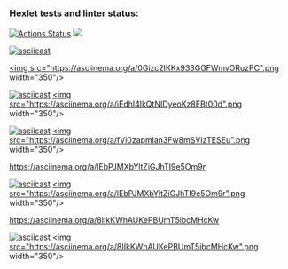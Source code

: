 ### Hexlet tests and linter status:
[![Actions Status](https://github.com/MlkProduction/frontend-project-lvl1/workflows/hexlet-check/badge.svg)](https://github.com/MlkProduction/frontend-project-lvl1/actions)
<a href="https://codeclimate.com/github/codeclimate/codeclimate/maintainability"><img src="https://api.codeclimate.com/v1/badges/a99a88d28ad37a79dbf6/maintainability" /></a>

[![asciicast](https://asciinema.org/a/0Gizc2IKKx933GGFWmvORuzPC.png)](https://asciinema.org/a/0Gizc2IKKx933GGFWmvORuzPC)

<a href="https://asciinema.org/a/0Gizc2IKKx933GGFWmvORuzPC"><img src="https://asciinema.org/a/0Gizc2IKKx933GGFWmvORuzPC".png width="350"/></a>

[![asciicast](https://asciinema.org/a/iEdhl4IkQtNIDyeoKz8EBt00d.png)](https://asciinema.org/a/iEdhl4IkQtNIDyeoKz8EBt00d)
<a href="https://asciinema.org/a/iEdhl4IkQtNIDyeoKz8EBt00d"><img src="https://asciinema.org/a/iEdhl4IkQtNIDyeoKz8EBt00d".png width="350"/></a>


[![asciicast](https://asciinema.org/a/fVi0zapmlan3Fw8mSVIzTESEu.png)](https://asciinema.org/a/fVi0zapmlan3Fw8mSVIzTESEu)
<a href="https://asciinema.org/a/fVi0zapmlan3Fw8mSVIzTESEu"><img src="https://asciinema.org/a/fVi0zapmlan3Fw8mSVIzTESEu".png width="350"/></a>

 https://asciinema.org/a/lEbPJMXbYltZiGJhTI9e5Om9r

[![asciicast](https://asciinema.org/a/lEbPJMXbYltZiGJhTI9e5Om9r.png)](https://asciinema.org/a/lEbPJMXbYltZiGJhTI9e5Om9r)
<a href="https://asciinema.org/a/lEbPJMXbYltZiGJhTI9e5Om9r"><img src="https://asciinema.org/a/lEbPJMXbYltZiGJhTI9e5Om9r".png width="350"/></a>

https://asciinema.org/a/8IIkKWhAUKePBUmT5ibcMHcKw

[![asciicast](https://asciinema.org/a/8IIkKWhAUKePBUmT5ibcMHcKw.png)](https://asciinema.org/a/8IIkKWhAUKePBUmT5ibcMHcKw)
<a href="https://asciinema.org/a/8IIkKWhAUKePBUmT5ibcMHcKw"><img src="https://asciinema.org/a/8IIkKWhAUKePBUmT5ibcMHcKw".png width="350"/></a>